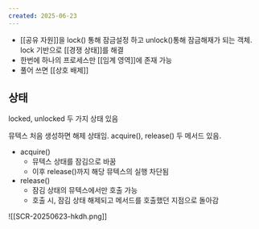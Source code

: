 ```yaml
---
created: 2025-06-23
---
```

- [[공유 자원]]을 lock() 통해 잠금설정 하고 unlock()통해 잠금해재가 되는 객체. lock 기반으로 [[경쟁 상태]]를 해결
- 한번에 하나의 프로세스만 [[임계 영역]]에 존재 가능
- 풀어 쓰면 [[상호 배제]]

## 상태
locked, unlocked 두 가지 상태 있음

뮤텍스 처음 생성하면 해제 상태임. acquire(), release() 두 메서드 있음.
- acquire()
	- 뮤텍스 상태를 잠김으로 바꿈
	- 이후 release()까지 해당 뮤텍스의 실행 차단됨
- release()
	- 잠김 상태의 뮤텍스에서만 호출 가능
	- 호출 시, 잠김 상태 해제되고 메서드를 호출했던 지점으로 돌아감

![[SCR-20250623-hkdh.png]]